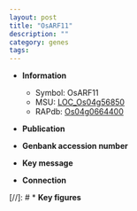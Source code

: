 ```yaml
---
layout: post
title: "OsARF11"
description: ""
category: genes
tags: 
---
```


* **Information**  
    + Symbol: OsARF11  
    + MSU: [LOC_Os04g56850](http://rice.uga.edu/cgi-bin/ORF_infopage.cgi?orf=LOC_Os04g56850)  
    + RAPdb: [Os04g0664400](http://rapdb.dna.affrc.go.jp/viewer/gbrowse_details/irgsp1?name=Os04g0664400)  

* **Publication**  

* **Genbank accession number**  

* **Key message**  

* **Connection**  

[//]: # * **Key figures**  


